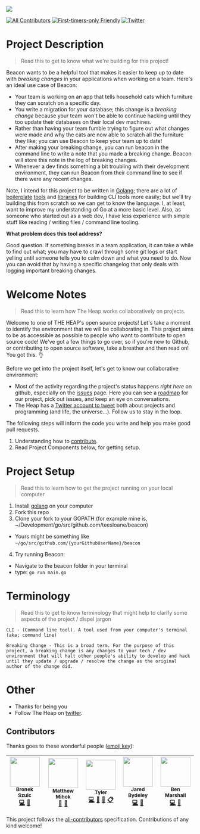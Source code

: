 ![](docs/assets/banner.jpg)

[![All Contributors](https://img.shields.io/badge/all_contributors-5-orange.svg?style=flat-square)](#contributors)
[![First-timers-only Friendly](https://img.shields.io/badge/first--timers--only-friendly-blue.svg)](http://www.firsttimersonly.com/)
[![Twitter](https://img.shields.io/twitter/follow/theheap_.svg?style=social&label=Follow)](https://twitter.com/intent/follow?screen_name=theheap_)
# Project Description

> Read this to get to know what we're building for this project!

Beacon wants to be a helpful tool that makes it easier to keep up to date with _breaking changes_ in your applications when working on a team. Here's an ideal use case of Beacon:

- Your team is working on an app that tells household cats which furniture they can scratch on a specific day.
- You write a migration for your database; this change is a _breaking change_ because your team won't be able to continue hacking until they too update their databases on their local dev machines.
- Rather than having your team fumble trying to figure out what changes were made and why the cats are now able to scratch all the furniture they like; you can use Beacon to keep your team up to date!
- After making your breaking change, you can run beacon in the command line to write a note that you made a breaking change. Beacon will store this note in the log of breaking changes.
- Whenever a dev finds something a bit troubling with their development environment, they can run Beacon from their command line to see if there were any recent changes.

Note, I intend for this project to be written in [Golang](); there are a lot of [boilerplate](https://github.com/urfave/cli) [tools](https://github.com/mkideal/cli) and [libraries](https://github.com/spf13/cobra) for building CLI tools more easily; but we'll try building this from scratch so we can get to know the language. I, at least, want to improve my understanding of Go at a more basic level. Also, as someone who started out as a web dev, I have less experience with simple stuff like reading / writing files / command line tooling. 

**What problem does this tool address?**

Good question. If something breaks in a team application, it can take a while to find out what; you may have to crawl through some git logs or start yelling until someone tells you to calm down and what you need to do. Now you can avoid that by having a specific changelog that only deals with logging important breaking changes.


# Welcome Notes

> Read this to learn how The Heap works collaboratively on projects. 

Welcome to one of THE HEAP's open source projects! Let's take a moment to identify the environment that we will be collaborating in. This project aims to be as accessible as possible to people who want to contribute to open source code! We've got a few things to go over, so if you're new to Github, or contributing to open source software, take a breather and then read on! You got this. 👌


Before we get into the project itself, let's get to know our collaborative environment:
- Most of the activity regarding the project's status happens _right here_ on github, especially on the [issues](https://github.com/the-heap/beacon/issues) page. Here you can see a [roadmap](https://github.com/the-heap/beacon/issues/1) for our project, pick out issues, and keep an eye on conversations.
- The Heap has a [Twitter account to tweet](https://twitter.com/theheap_) both about projects and programming (and life, the universe...). Follow us to stay in the loop.

The following steps will inform the code you write and help you make good pull requests.

1. Understanding how to [contribute](./docs/CONTRIBUTING.md).
2. Read Project Components below, for getting setup.

# Project Setup

> Read this to learn how to get the  project running on your local computer

1. Install [golang](https://golang.org/doc/install) on your computer
2. Fork this repo
3. Clone your fork to your GOPATH (for example mine is, ~/Development/go/src/github.com/teesloane/beacon)
  - Yours might be something like `~/go/src/github.com/{yourGithubUserName}/beacon`
4. Try running Beacon: 
  - Navigate to the beacon folder in your terminal
  - type: `go run main.go`

# Terminology

> Read this to get to know terminology that might help to clarify some aspects of the project / dispel jargon

```
CLI - (Command line tool). A tool used from your computer's terminal (aka; command line)

Breaking Change - This is a broad term. For the purpose of this project, a breaking change is any changes to your tech / dev environment that will halt other people's ability to develop and hack until they update / upgrade / resolve the change as the original author of the change did.
```

# Other

- Thanks for being you
- Follow The Heap on [twitter](https://twitter.com/theheap_).

## Contributors

Thanks goes to these wonderful people ([emoji key](https://github.com/kentcdodds/all-contributors#emoji-key)):

<!-- ALL-CONTRIBUTORS-LIST:START - Do not remove or modify this section -->
| [<img src="https://avatars2.githubusercontent.com/u/4494382?v=4" width="80px;"/><br /><sub>Bronek Szulc</sub>](https://github.com/broneks)<br />[💻](https://github.com/teesloane/Beacon/commits?author=broneks "Code") [👀](#review-broneks "Reviewed Pull Requests") | [<img src="https://avatars3.githubusercontent.com/u/563301?v=4" width="80px;"/><br /><sub>Matthew Mihok</sub>](http://mihok.today)<br />[💬](#question-mihok "Answering Questions") [👀](#review-mihok "Reviewed Pull Requests") | [<img src="https://avatars0.githubusercontent.com/u/12987958?v=4" width="80px;"/><br /><sub>Tyler</sub>](http://tylersloane.com)<br />[💻](https://github.com/teesloane/Beacon/commits?author=teesloane "Code") [🎨](#design-teesloane "Design") [📖](https://github.com/teesloane/Beacon/commits?author=teesloane "Documentation") [📋](#eventOrganizing-teesloane "Event Organizing") | [<img src="https://avatars3.githubusercontent.com/u/1454246?v=4" width="80px;"/><br /><sub>Jared Bydeley</sub>](https://github.com/jbydeley)<br />[💻](https://github.com/teesloane/Beacon/commits?author=jbydeley "Code") [👀](#review-jbydeley "Reviewed Pull Requests") | [<img src="https://avatars0.githubusercontent.com/u/6310728?v=4" width="80px;"/><br /><sub>Ben Marshall</sub>](http://benmarshall.co.uk)<br />[💻](https://github.com/teesloane/Beacon/commits?author=benjmarshall "Code") [👀](#review-benjmarshall "Reviewed Pull Requests") |
| :---: | :---: | :---: | :---: | :---: |
<!-- ALL-CONTRIBUTORS-LIST:END -->

This project follows the [all-contributors](https://github.com/kentcdodds/all-contributors) specification. Contributions of any kind welcome!
